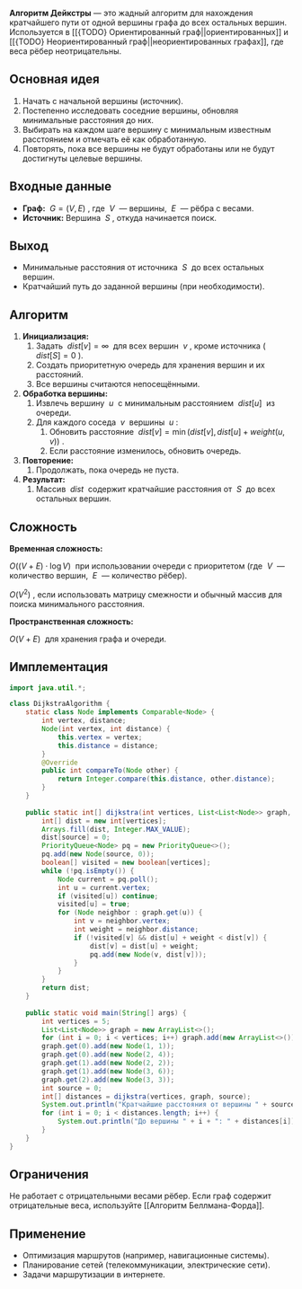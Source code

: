 **Алгоритм Дейкстры** — это жадный алгоритм для нахождения кратчайшего пути от одной вершины графа до всех остальных вершин. Используется в [[{TODO} Ориентированный граф||ориентированных]] и [[{TODO} Неориентированный граф||неориентированных графах]], где веса рёбер неотрицательны.


## Основная идея

1. Начать с начальной вершины (источник).
2. Постепенно исследовать соседние вершины, обновляя минимальные расстояния до них.
3. Выбирать на каждом шаге вершину с минимальным известным расстоянием и отмечать её как обработанную.
4. Повторять, пока все вершины не будут обработаны или не будут достигнуты целевые вершины.


## Входные данные

- **Граф:**  $G = (V, E)$ , где  $V$  — вершины,  $E$  — рёбра с весами.
- **Источник:** Вершина  $S$ , откуда начинается поиск.


## Выход

- Минимальные расстояния от источника  $S$  до всех остальных вершин.
- Кратчайший путь до заданной вершины (при необходимости).


## Алгоритм

1. **Инициализация:**
	1. Задать  $dist[v] = \infty$  для всех вершин  $v$ , кроме источника ( $dist[S] = 0$ ).
	2. Создать приоритетную очередь для хранения вершин и их расстояний.
	3. Все вершины считаются непосещёнными.
2. **Обработка вершины:**
	1. Извлечь вершину  $u$  с минимальным расстоянием  $dist[u]$  из очереди.
	2. Для каждого соседа  $v$  вершины  $u$ :
		1. Обновить расстояние  $dist[v] = \min(dist[v], dist[u] + weight(u, v))$ .
		2. Если расстояние изменилось, обновить очередь.
3. **Повторение:**
	1. Продолжать, пока очередь не пуста.
4. **Результат:**
	1. Массив  $dist$  содержит кратчайшие расстояния от  $S$  до всех остальных вершин.


## Сложность

**Временная сложность:**

   $O((V + E) \cdot \log V)$  при использовании очереди с приоритетом (где  $V$  — количество вершин,  $E$  — количество рёбер).
   
   $O(V^2)$ , если использовать матрицу смежности и обычный массив для поиска минимального расстояния.

**Пространственная сложность:**

   $O(V + E)$  для хранения графа и очереди.

## Имплементация

``` java
import java.util.*;

class DijkstraAlgorithm {
    static class Node implements Comparable<Node> {
        int vertex, distance;
        Node(int vertex, int distance) {
            this.vertex = vertex;
            this.distance = distance;
        }
        @Override
        public int compareTo(Node other) {
            return Integer.compare(this.distance, other.distance);
        }
    }
	
    public static int[] dijkstra(int vertices, List<List<Node>> graph, int source) {
        int[] dist = new int[vertices];
        Arrays.fill(dist, Integer.MAX_VALUE);
        dist[source] = 0;
        PriorityQueue<Node> pq = new PriorityQueue<>();
        pq.add(new Node(source, 0));
        boolean[] visited = new boolean[vertices];
        while (!pq.isEmpty()) {
            Node current = pq.poll();
            int u = current.vertex;
            if (visited[u]) continue;
            visited[u] = true;
            for (Node neighbor : graph.get(u)) {
                int v = neighbor.vertex;
                int weight = neighbor.distance;
                if (!visited[v] && dist[u] + weight < dist[v]) {
                    dist[v] = dist[u] + weight;
                    pq.add(new Node(v, dist[v]));
                }
            }
        }
        return dist;
    }
	
    public static void main(String[] args) {
        int vertices = 5;
        List<List<Node>> graph = new ArrayList<>();
        for (int i = 0; i < vertices; i++) graph.add(new ArrayList<>());
        graph.get(0).add(new Node(1, 1));
        graph.get(0).add(new Node(2, 4));
        graph.get(1).add(new Node(2, 2));
        graph.get(1).add(new Node(3, 6));
        graph.get(2).add(new Node(3, 3));
        int source = 0;
        int[] distances = dijkstra(vertices, graph, source);
        System.out.println("Кратчайшие расстояния от вершины " + source + ":");
        for (int i = 0; i < distances.length; i++) {
            System.out.println("До вершины " + i + ": " + distances[i]);
        }
    }
}
```


## Ограничения

Не работает с отрицательными весами рёбер. Если граф содержит отрицательные веса, используйте [[Алгоритм Беллмана-Форда]].


## Применение

- Оптимизация маршрутов (например, навигационные системы).
- Планирование сетей (телекоммуникации, электрические сети).
- Задачи маршрутизации в интернете.